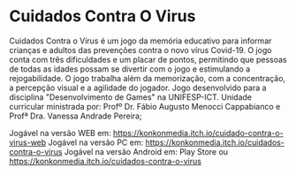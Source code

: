 # Cuidados Contra O Virus
Cuidados Contra o Vírus é um jogo da memória educativo para informar crianças e adultos das prevenções contra o novo vírus Covid-19.
O jogo conta com três dificuldades e um placar de pontos, permitindo que pessoas de todas as idades possam se divertir com o jogo e
estimulando a rejogabilidade. O jogo trabalha além da memorização, com a concentração, a percepção visual e a agilidade do jogador.
Jogo desenvolvido para a disciplina "Desenvolvimento de Games" na UNIFESP-ICT. 
Unidade curricular ministrada por: Profº Dr.  Fábio Augusto Menocci Cappabianco e Profª Dra.  Vanessa Andrade Pereira;


Jogável na versão WEB em: https://konkonmedia.itch.io/cuidado-contra-o-virus-web
Jogável na versão PC em: https://konkonmedia.itch.io/cuidados-contra-o-virus
Jogável na versão Android em: Play Store ou https://konkonmedia.itch.io/cuidados-contra-o-virus

